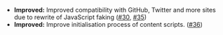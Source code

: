 * **Improved:** Improved compatibility with GitHub, Twitter and more sites due to rewrite of JavaScript faking ([#30](https://github.com/rugk/website-dark-mode-switcher/issues/30), [#35](https://github.com/rugk/website-dark-mode-switcher/pull/35))
* **Improved:** Improve initialisation process of content scripts. ([#36](https://github.com/rugk/website-dark-mode-switcher/pull/36))
